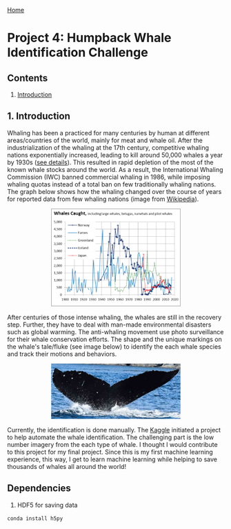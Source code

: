 [Home](https://github.com/kanishkegb/CSCI-6527-projects)
# Project 4: Humpback Whale Identification Challenge

<a name="contents"></a>
## Contents
1. [Introduction](#intro)

<a name="intro"></a>
## 1. Introduction
Whaling has been a practiced for many centuries by human at different areas/countries of the world, mainly for meat and whale oil. After the industrialization of the whaling at the 17th century, competitive whaling nations exponentially increased, leading to kill around 50,000 whales a year by 1930s ([see details](http://www.thecanadianencyclopedia.ca/en/article/whaling/)). This resulted in rapid depletion of the most of the known whale stocks around the world. As a result, the International Whaling Commission (IWC) banned commercial whaling in 1986, while imposing whaling quotas instead of a total ban on few traditionally whaling nations. The graph below shows how the whaling changed over the course of years for reported data from few whaling nations (image from [Wikipedia](https://en.wikipedia.org/wiki/Whaling#/media/File:Whales_Nordic.png)).

<center>
  <img src="./images/whale_count.png"  width="300"/>
</center>

After centuries of those intense whaling, the whales are still in the recovery step. Further, they have to deal with man-made environmental disasters such as global warming. The anti-whaling movement use photo surveillance for their whale conservation efforts. The shape and the unique markings on the whale's tale/fluke (see image below) to identify the each whale species and track their motions and behaviors.

<center>
  <img src="./images/fluke.jpg"  width="300"/>
</center>

Currently, the identification is done manually. The [Kaggle](https://www.kaggle.com/c/whale-categorization-playground) initiated a project to help automate the whale identification. The challenging part is the low number imagery from the each type of whale. I thought I would contribute to this project for my final project. Since this is my first machine learning experience, this way, I get to learn machine learning while helping to save thousands of whales all around the world!



<!-- Names of everyone in your group.
Introduction (problem –Why, with real‐world applications), and one illustrative example output.
Related Work (What has been done, with a few references)
Your Approach (How you are going to do it, with algorithms, equations, figures)
Your Implementation and Analysis (What you do, with images, tables, and numbers)
Your Conclusions (Itemized conclusions, observations and discussions)  -->

## Dependencies
1. HDF5 for saving data
  ```
  conda install h5py
  ```
